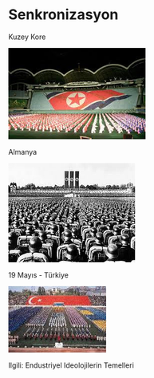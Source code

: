 # Senkronizasyon

Kuzey Kore

![](images.jpeg)

Almanya

![](nazi.jpeg)

19 Mayıs  - Türkiye

![](images2.jpeg)

Ilgili: Endustriyel Ideolojilerin Temelleri






